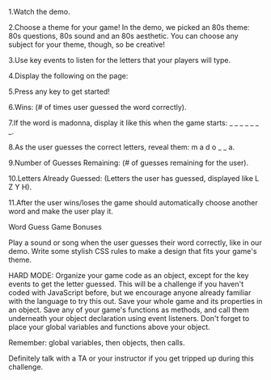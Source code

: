 1.Watch the demo.


2.Choose a theme for your game! In the demo, we picked an 80s theme: 80s questions, 80s sound and an 80s aesthetic. You can choose any subject for your theme, though, so be creative!


3.Use key events to listen for the letters that your players will type.


4.Display the following on the page:


5.Press any key to get started!


6.Wins: (# of times user guessed the word correctly).


7.If the word is madonna, display it like this when the game starts: _ _ _ _ _ _ _.


8.As the user guesses the correct letters, reveal them: m a d o _ _ a.




9.Number of Guesses Remaining: (# of guesses remaining for the user).


10.Letters Already Guessed: (Letters the user has guessed, displayed like L Z Y H).


11.After the user wins/loses the game should automatically choose another word and make the user play it.



Word Guess Game Bonuses

Play a sound or song when the user guesses their word correctly, like in our demo.
Write some stylish CSS rules to make a design that fits your game's theme.

HARD MODE: Organize your game code as an object, except for the key events to get the letter guessed. This will be a challenge if you haven't coded with JavaScript before, but we encourage anyone already familiar with the language to try this out.
Save your whole game and its properties in an object.
Save any of your game's functions as methods, and call them underneath your object declaration using event listeners.
Don't forget to place your global variables and functions above your object.

Remember: global variables, then objects, then calls.


Definitely talk with a TA or your instructor if you get tripped up during this challenge.

